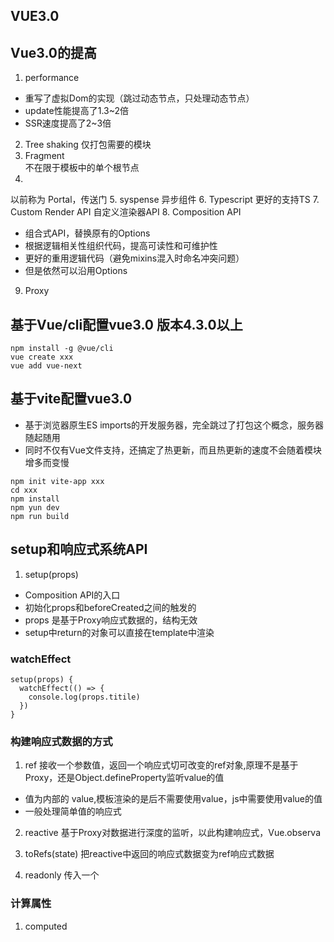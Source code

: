 ## VUE3.0

## Vue3.0的提高
1. performance  
- 重写了虚拟Dom的实现（跳过动态节点，只处理动态节点）
- update性能提高了1.3~2倍  
- SSR速度提高了2~3倍
2. Tree shaking
仅打包需要的模块
3. Fragment  
不在限于模板中的单个根节点
4. <Teleport> 
以前称为 Portal，传送门
5. syspense
异步组件
6. Typescript
更好的支持TS
7. Custom Render API 自定义渲染器API
8. Composition API
- 组合式API，替换原有的Options
- 根据逻辑相关性组织代码，提高可读性和可维护性
- 更好的重用逻辑代码（避免mixins混入时命名冲突问题）
- 但是依然可以沿用Options
9. Proxy  


## 基于Vue/cli配置vue3.0 版本4.3.0以上
```
npm install -g @vue/cli
vue create xxx
vue add vue-next
```

## 基于vite配置vue3.0
- 基于浏览器原生ES imports的开发服务器，完全跳过了打包这个概念，服务器随起随用
- 同时不仅有Vue文件支持，还搞定了热更新，而且热更新的速度不会随着模块增多而变慢
```
npm init vite-app xxx
cd xxx
npm install 
npm yun dev
npm run build
```

## setup和响应式系统API
1. setup(props)
- Composition API的入口
- 初始化props和beforeCreated之间的触发的
- props 是基于Proxy响应式数据的，结构无效
- setup中return的对象可以直接在template中渲染


### watchEffect
```
setup(props) {
  watchEffect(() => {
    console.log(props.titile)
  })
}
```

### 构建响应式数据的方式
1. ref 接收一个参数值，返回一个响应式切可改变的ref对象,原理不是基于Proxy，还是Object.defineProperty监听value的值
- 值为内部的 value,模板渲染的是后不需要使用value，js中需要使用value的值
- 一般处理简单值的响应式

2. reactive 基于Proxy对数据进行深度的监听，以此构建响应式，Vue.observa

3. toRefs(state) 把reactive中返回的响应式数据变为ref响应式数据

4. readonly 传入一个

### 计算属性  
1. computed
```

```



